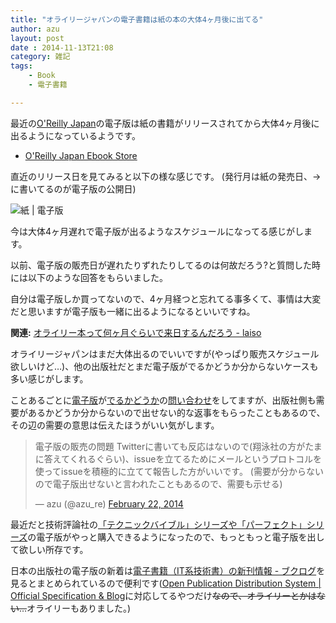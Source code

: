```yaml
---
title: "オライリージャパンの電子書籍は紙の本の大体4ヶ月後に出てる"
author: azu
layout: post
date : 2014-11-13T21:08
category: 雑記
tags:
    - Book
    - 電子書籍

---
```


最近の[O&#39;Reilly Japan](https://www.oreilly.co.jp/index.shtml "O&#39;Reilly Japan - Home")の電子版は紙の書籍がリリースされてから大体4ヶ月後に出るようになっているようです。

- [O&#39;Reilly Japan Ebook Store](https://www.oreilly.co.jp/ebook/ "O&#39;Reilly Japan Ebook Store")

直近のリリース日を見てみると以下の様な感じです。
(発行月は紙の発売日、→に書いてるのが電子版の公開日)

![紙 | 電子版](http://efcl.info/wp-content/uploads/2014/11/2014-11-13_21-10-24.jpg)

今は大体4ヶ月遅れで電子版が出るようなスケジュールになってる感じがします。

以前、電子版の販売日が遅れたりずれたりしてるのは何故だろう?と質問した時には以下のような回答をもらいました。

<script src="https://gist.github.com/azu/9202620.js"></script>

自分は電子版しか買ってないので、4ヶ月経つと忘れてる事多くて、事情は大変だと思いますが電子版も一緒に出るようになるといいですね。

**関連:** [オライリー本って何ヶ月ぐらいで来日するんだろう - laiso](http://laiso.hatenablog.com/entry/2013/11/27/%E3%82%AA%E3%83%A9%E3%82%A4%E3%83%AA%E3%83%BC%E6%9C%AC%E3%81%A3%E3%81%A6%E4%BD%95%E3%83%B6%E6%9C%88%E3%81%90%E3%82%89%E3%81%84%E3%81%A7%E6%9D%A5%E6%97%A5%E3%81%99%E3%82%8B%E3%82%93%E3%81%A0%E3%82%8D "オライリー本って何ヶ月ぐらいで来日するんだろう - laiso")

オライリージャパンはまだ大体出るのでいいですが(やっぱり販売スケジュール欲しいけど…)、他の出版社だとまだ電子版がでるかどうか分からないケースも多い感じがします。

ことあるごとに[電子版](https://twitter.com/azu_re/status/382055902171254784)が[でるかどうか](https://twitter.com/azu_re/status/322711955909537792)の[問い合わせ](https://twitter.com/azu_re/status/437150957973950464)をしてますが、出版社側も需要があるかどうか分からないので出せない的な返事をもらったこともあるので、その辺の需要の意思は伝えたほうがいい気がします。

<blockquote class="twitter-tweet" lang="en"><p>電子版の販売の問題 Twitterに書いても反応はないので(翔泳社の方がたまに答えてくれるぐらい)、issueを立てるためにメールというプロトコルを使ってissueを積極的に立てて報告した方がいいです。&#10;(需要が分からないので電子版出せないと言われたこともあるので、需要も示せる)</p>&mdash; azu (@azu_re) <a href="https://twitter.com/azu_re/status/437150957973950464">February 22, 2014</a></blockquote>
<script async src="//platform.twitter.com/widgets.js" charset="utf-8"></script>


最近だと技術評論社の[「テクニックバイブル」シリーズや「パーフェクト」シリーズ](http://gihyo.jp/news/nr/2014/10/2401 "プログラマ必読の「テクニックバイブル」シリーズがKindle/Koboでも購入可能に！～JavaScriptやHTML5，Vimなどの厳選テクニックが満載：ニュースリリース｜gihyo.jp … 技術評論社")の電子版がやっと購入できるようになったので、もっともっと電子版を出して欲しい所存です。


日本の出版社の電子版の新着は[電子書籍（IT系技術書）の新刊情報 - ブクログ](http://booklog.jp/opds "電子書籍（IT系技術書）の新刊情報 - ブクログ")を見るとまとめられているので便利です([Open Publication Distribution System | Official Specification &amp; Blog](http://opds-spec.org/ "Open Publication Distribution System | Official Specification &amp; Blog")に対応してるやつだけ<del>なので、オライリーとかはない…</del>オライリーもありました。)